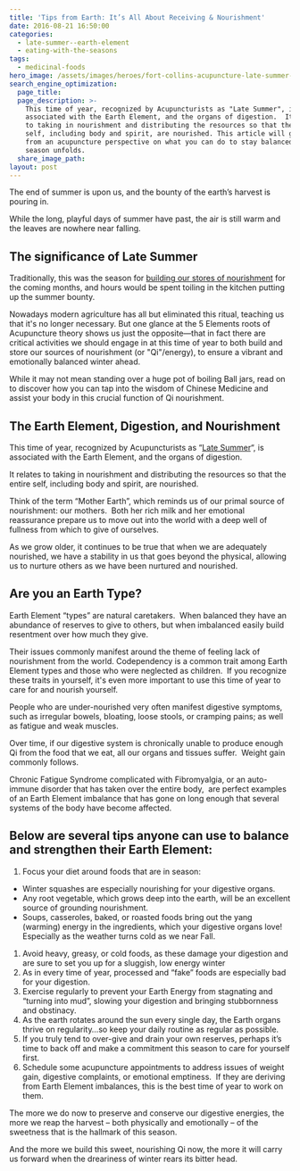 ```yaml
---
title: 'Tips from Earth: It’s All About Receiving & Nourishment'
date: 2016-08-21 16:50:00
categories:
  - late-summer--earth-element
  - eating-with-the-seasons
tags:
  - medicinal-foods
hero_image: /assets/images/heroes/fort-collins-acupuncture-late-summer-earth-element.jpg
search_engine_optimization:
  page_title:
  page_description: >-
    This time of year, recognized by Acupuncturists as "Late Summer", is
    associated with the Earth Element, and the organs of digestion.  It relates
    to taking in nourishment and distributing the resources so that the entire
    self, including body and spirit, are nourished. This article will give tips
    from an acupuncture perspective on what you can do to stay balanced as the
    season unfolds.
  share_image_path:
layout: post
---
```


The end of summer is upon us, and the bounty of the earth’s harvest is pouring in.

While the long, playful days of summer have past, the air is still warm and the leaves are nowhere near falling.

## The significance of Late Summer

Traditionally, this was the season for [building our stores of nourishment](http://www.wisdomwaysacupuncture.com/2011/09/07/out-of-the-fire-and-deep-into-earth/) for the coming months, and hours would be spent toiling in the kitchen putting up the summer bounty.

Nowadays modern agriculture has all but eliminated this ritual, teaching us that it's no longer necessary. But one glance at the 5 Elements roots of Acupuncture theory shows us just the opposite—that in fact there are critical activities we should engage in at this time of year to both build and store our sources of nourishment (or "Qi"/energy), to ensure a vibrant and emotionally balanced winter ahead.

While it may not mean standing over a huge pot of boiling Ball jars, read on to discover how you can tap into the wisdom of Chinese Medicine and assist your body in this crucial function of Qi nourishment.

## The Earth Element, Digestion, and Nourishment

This time of year, recognized by Acupuncturists as “[Late Summer](http://www.wisdomwaysacupuncture.com/2017/09/09/earth-element-acupuncture-late-summer-season-video-live/)“, is associated with the Earth Element, and the organs of digestion. 

It relates to taking in nourishment and distributing the resources so that the entire self, including body and spirit, are nourished.

Think of the term “Mother Earth”, which reminds us of our primal source of nourishment: our mothers.  Both her rich milk and her emotional reassurance prepare us to move out into the world with a deep well of fullness from which to give of ourselves. 

As we grow older, it continues to be true that when we are adequately nourished, we have a stability in us that goes beyond the physical, allowing us to nurture others as we have been nurtured and nourished.

## Are you an Earth Type?

Earth Element “types” are natural caretakers.  When balanced they have an abundance of reserves to give to others, but when imbalanced easily build resentment over how much they give. 

Their issues commonly manifest around the theme of feeling lack of nourishment from the world. Codependency is a common trait among Earth Element types and those who were neglected as children.  If you recognize these traits in yourself, it's even more important to use this time of year to care for and nourish yourself.

People who are under-nourished very often manifest digestive symptoms, such as irregular bowels, bloating, loose stools, or cramping pains; as well as fatigue and weak muscles. 

Over time, if our digestive system is chronically unable to produce enough Qi from the food that we eat, all our organs and tissues suffer.  Weight gain commonly follows. 

Chronic Fatigue Syndrome complicated with Fibromyalgia, or an auto-immune disorder that has taken over the entire body,  are perfect examples of an Earth Element imbalance that has gone on long enough that several systems of the body have become affected.

## Below are several tips anyone can use to balance and strengthen their Earth Element:

1. Focus your diet around foods that are in season:

* Winter squashes are especially nourishing for your digestive organs.
* Any root vegetable, which grows deep into the earth, will be an excellent source of grounding nourishment.
* Soups, casseroles, baked, or roasted foods bring out the yang (warming) energy in the ingredients, which your digestive organs love! Especially as the weather turns cold as we near Fall.

1. Avoid heavy, greasy, or cold foods, as these damage your digestion and are sure to set you up for a sluggish, low energy winter
2. As in every time of year, processed and “fake” foods are especially bad for your digestion.
3. Exercise regularly to prevent your Earth Energy from stagnating and “turning into mud”, slowing your digestion and bringing stubbornness and obstinacy.
4. As the earth rotates around the sun every single day, the Earth organs thrive on regularity…so keep your daily routine as regular as possible.
5. If you truly tend to over-give and drain your own reserves, perhaps it’s time to back off and make a commitment this season to care for yourself first.
6. Schedule some acupuncture appointments to address issues of weight gain, digestive complaints, or emotional emptiness.  If they are deriving from Earth Element imbalances, this is the best time of year to work on them.

The more we do now to preserve and conserve our digestive energies, the more we reap the harvest – both physically and emotionally – of the sweetness that is the hallmark of this season.

And the more we build this sweet, nourishing Qi now, the more it will carry us forward when the dreariness of winter rears its bitter head.